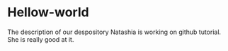 # Hellow-world
The description of our despository
Natashia is working on github tutorial. She is really good at it. 
